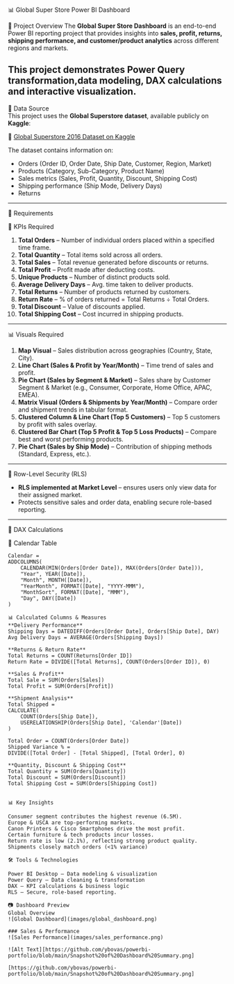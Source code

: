 📊 Global Super Store Power BI Dashboard

📝 Project Overview
The **Global Super Store Dashboard** is an end-to-end Power BI reporting project that provides insights into **sales, profit, returns, shipping performance, and customer/product analytics** across different regions and markets.  

This project demonstrates **Power Query transformation,data modeling, DAX calculations and interactive visualization**.
---
📂 Data Source  
This project uses the **Global Superstore dataset**, available publicly on **Kaggle**:  

🔗 [Global Superstore 2016 Dataset on Kaggle](https://www.kaggle.com/datasets/tahir1413/global-superstore-2016)  

The dataset contains information on:  
- Orders (Order ID, Order Date, Ship Date, Customer, Region, Market)  
- Products (Category, Sub-Category, Product Name)  
- Sales metrics (Sales, Profit, Quantity, Discount, Shipping Cost)  
- Shipping performance (Ship Mode, Delivery Days)
- Returns  

---

📌 Requirements

🔑 KPIs Required
1. **Total Orders** – Number of individual orders placed within a specified time frame.  
2. **Total Quantity** – Total items sold across all orders.  
3. **Total Sales** – Total revenue generated before discounts or returns.  
4. **Total Profit** – Profit made after deducting costs.  
5. **Unique Products** – Number of distinct products sold.  
6. **Average Delivery Days** – Avg. time taken to deliver products.  
7. **Total Returns** – Number of products returned by customers.  
8. **Return Rate** – % of orders returned = Total Returns ÷ Total Orders.  
9. **Total Discount** – Value of discounts applied.  
10. **Total Shipping Cost** – Cost incurred in shipping products.  

---

📊 Visuals Required
1. **Map Visual** – Sales distribution across geographies (Country, State, City).  
2. **Line Chart (Sales & Profit by Year/Month)** – Time trend of sales and profit.  
3. **Pie Chart (Sales by Segment & Market)** – Sales share by Customer Segment & Market (e.g., Consumer, Corporate, Home Office, APAC, EMEA).  
4. **Matrix Visual (Orders & Shipments by Year/Month)** – Compare order and shipment trends in tabular format.  
5. **Clustered Column & Line Chart (Top 5 Customers)** – Top 5 customers by profit with sales overlay.  
6. **Clustered Bar Chart (Top 5 Profit & Top 5 Loss Products)** – Compare best and worst performing products.  
7. **Pie Chart (Sales by Ship Mode)** – Contribution of shipping methods (Standard, Express, etc.).  

---

🔐 Row-Level Security (RLS)
- **RLS implemented at Market Level** – ensures users only view data for their assigned market.  
- Protects sensitive sales and order data, enabling secure role-based reporting.  
---

🧮 DAX Calculations

📅 Calendar Table  
```DAX
Calendar =
ADDCOLUMNS(
    CALENDAR(MIN(Orders[Order Date]), MAX(Orders[Order Date])),
    "Year", YEAR([Date]),
    "Month", MONTH([Date]),
    "YearMonth", FORMAT([Date], "YYYY-MMM"),
    "MonthSort", FORMAT([Date], "MMM"),
    "Day", DAY([Date])
)

📊 Calculated Columns & Measures
**Delivery Performance**
Shipping Days = DATEDIFF(Orders[Order Date], Orders[Ship Date], DAY)
Avg Delivery Days = AVERAGE(Orders[Shipping Days])

**Returns & Return Rate**
Total Returns = COUNT(Returns[Order ID])
Return Rate = DIVIDE([Total Returns], COUNT(Orders[Order ID]), 0)

**Sales & Profit**
Total Sale = SUM(Orders[Sales])
Total Profit = SUM(Orders[Profit])

**Shipment Analysis**
Total Shipped =
CALCULATE(
    COUNT(Orders[Ship Date]),
    USERELATIONSHIP(Orders[Ship Date], 'Calendar'[Date])
)

Total Order = COUNT(Orders[Order Date])
Shipped Variance % =
DIVIDE([Total Order] - [Total Shipped], [Total Order], 0)

**Quantity, Discount & Shipping Cost**
Total Quantity = SUM(Orders[Quantity])
Total Discount = SUM(Orders[Discount])
Total Shipping Cost = SUM(Orders[Shipping Cost])


📊 Key Insights

Consumer segment contributes the highest revenue (6.5M).
Europe & USCA are top-performing markets.
Canon Printers & Cisco Smartphones drive the most profit.
Certain furniture & tech products incur losses.
Return rate is low (2.1%), reflecting strong product quality.
Shipments closely match orders (<1% variance)

🛠️ Tools & Technologies

Power BI Desktop – Data modeling & visualization
Power Query – Data cleaning & transformation
DAX – KPI calculations & business logic
RLS – Secure, role-based reporting.

📷 Dashboard Preview
Global Overview  
![Global Dashboard](images/global_dashboard.png)

### Sales & Performance  
![Sales Performance](images/sales_performance.png)

![Alt Text][https://github.com/ybovas/powerbi-portfolio/blob/main/Snapshot%20of%20Dashboard%20Summary.png]

[https://github.com/ybovas/powerbi-portfolio/blob/main/Snapshot%20of%20Dashboard%20Summary.png]







